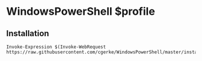 # WindowsPowerShell $profile
## Installation
```
Invoke-Expression $(Invoke-WebRequest https://raw.githubusercontent.com/cgerke/WindowsPowerShell/master/install.ps1)
```
